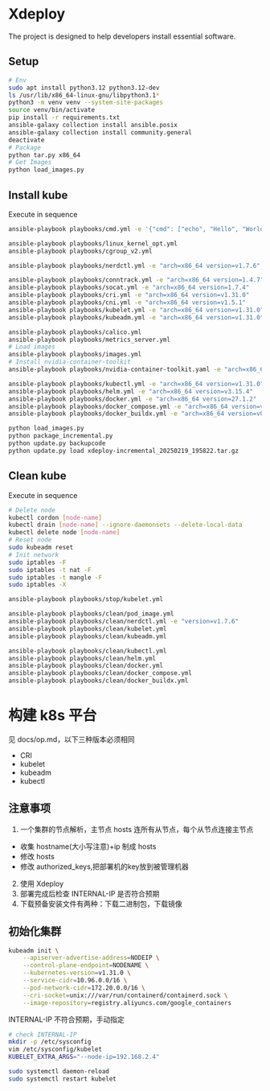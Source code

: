 # Xdeploy

The project is designed to help developers install essential software.

## Setup

```bash
# Env
sudo apt install python3.12 python3.12-dev
ls /usr/lib/x86_64-linux-gnu/libpython3.1*
python3 -m venv venv --system-site-packages
source venv/bin/activate
pip install -r requirements.txt
ansible-galaxy collection install ansible.posix
ansible-galaxy collection install community.general
deactivate
# Package
python tar.py x86_64
# Get Images
python load_images.py
```

## Install kube

Execute in sequence

```bash
ansible-playbook playbooks/cmd.yml -e '{"cmd": ["echo", "Hello", "World"]}' -v

ansible-playbook playbooks/linux_kernel_opt.yml
ansible-playbook playbooks/cgroup_v2.yml

ansible-playbook playbooks/nerdctl.yml -e "arch=x86_64 version=v1.7.6"

ansible-playbook playbooks/conntrack.yml -e "arch=x86_64 version=1.4.7"
ansible-playbook playbooks/socat.yml -e "arch=x86_64 version=1.7.4"
ansible-playbook playbooks/cri.yml -e "arch=x86_64 version=v1.31.0"
ansible-playbook playbooks/cni.yml -e "arch=x86_64 version=v1.5.1"
ansible-playbook playbooks/kubelet.yml -e "arch=x86_64 version=v1.31.0"
ansible-playbook playbooks/kubeadm.yml -e "arch=x86_64 version=v1.31.0"

ansible-playbook playbooks/calico.yml
ansible-playbook playbooks/metrics_server.yml
# Load images
ansible-playbook playbooks/images.yml
# Install nvidia-container-toolkit
ansible-playbook playbooks/nvidia-container-toolkit.yaml -e "arch=x86_64 version=1.17.4"

ansible-playbook playbooks/kubectl.yml -e "arch=x86_64 version=v1.31.0"
ansible-playbook playbooks/helm.yml -e "arch=x86_64 version=v3.15.4"
ansible-playbook playbooks/docker.yml -e "arch=x86_64 version=27.1.2"
ansible-playbook playbooks/docker_compose.yml -e "arch=x86_64 version=v2.29.2"
ansible-playbook playbooks/docker_buildx.yml -e "arch=x86_64 version=v0.16.2"

python load_images.py
python package_incremental.py
python update.py backupcode
python update.py load xdeploy-incremental_20250219_195822.tar.gz
```

## Clean kube

Execute in sequence

```bash
# Delete node
kubectl cordon [node-name]
kubectl drain [node-name] --ignore-daemonsets --delete-local-data
kubectl delete node [node-name]
# Reset node
sudo kubeadm reset
# Init network
sudo iptables -F
sudo iptables -t nat -F
sudo iptables -t mangle -F
sudo iptables -X

ansible-playbook playbooks/stop/kubelet.yml

ansible-playbook playbooks/clean/pod_image.yml
ansible-playbook playbooks/clean/nerdctl.yml -e "version=v1.7.6"
ansible-playbook playbooks/clean/kubelet.yml
ansible-playbook playbooks/clean/kubeadm.yml

ansible-playbook playbooks/clean/kubectl.yml
ansible-playbook playbooks/clean/helm.yml
ansible-playbook playbooks/clean/docker.yml
ansible-playbook playbooks/clean/docker_compose.yml
ansible-playbook playbooks/clean/docker_buildx.yml

```

# 构建 k8s 平台

见 docs/op.md，以下三种版本必须相同

- CRI
- kubelet
- kubeadm
- kubectl

## 注意事项

1. 一个集群的节点解析，主节点 hosts 连所有从节点，每个从节点连接主节点

- 收集 hostname(大小写注意)+ip 制成 hosts
- 修改 hosts
- 修改 authorized_keys,把部署机的key放到被管理机器

2. 使用 Xdeploy
3. 部署完成后检查 INTERNAL-IP 是否符合预期
4. 下载预备安装文件有两种：下载二进制包，下载镜像


## 初始化集群

```bash
kubeadm init \
    --apiserver-advertise-address=NODEIP \
    --control-plane-endpoint=NODENAME \
    --kubernetes-version=v1.31.0 \
    --service-cidr=10.96.0.0/16 \
    --pod-network-cidr=172.20.0.0/16 \
    --cri-socket=unix:///var/run/containerd/containerd.sock \
    --image-repository=registry.aliyuncs.com/google_containers

```

INTERNAL-IP 不符合预期，手动指定

```bash
# check INTERNAL-IP
mkdir -p /etc/sysconfig
vim /etc/sysconfig/kubelet
KUBELET_EXTRA_ARGS="--node-ip=192.168.2.4"

sudo systemctl daemon-reload
sudo systemctl restart kubelet

```

